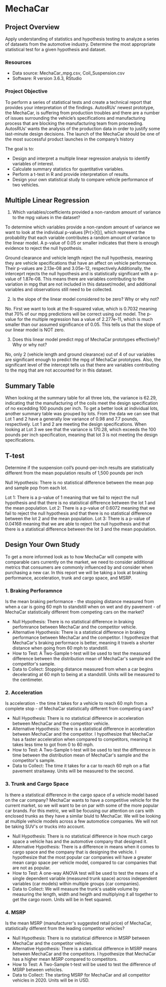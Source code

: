 # MechaCar

## Project Overview
Apply understanding of statistics and hypothesis testing to analyze a series of datasets from the automotive industry. Determine the most appropriate statistical test for a given hypothesis and dataset.

### Resources
- Data source: MechaCar_mpg.csv, Coil_Suspension.csv
- Software: R version 3.6.3, RStudio

### Project Objective 
To perform a series of statistical tests and create a technical report that provides your interpretation of the findings. AutosRUs’ newest prototype, the MechaCar, is suffering from production troubles and there are a number of issues surrounding the vehicle’s specifications and manufacturing process that are blocking the manufacturing team from proceeding. AutosRUs’ wants the analysis of the production data in order to justify some last-minute design decisions. The launch of the MechaCar should be one of the most successful product launches in the company’s history

The goal is to:
- Design and interpret a multiple linear regression analysis to identify variables of interest.
- Calculate summary statistics for quantitative variables.
- Perform a t-test in R and provide interpretation of results.
- Design your own statistical study to compare vehicle performance of two vehicles.

## Multiple Linear Regression

1. Which variables/coefficients provided a non-random amount of variance to the mpg values in the dataset?

To determine which variables provide a non-random amount of variance we want to look at the individual p-values [Pr(>|t|)], which represent the probability that each variable contributes a  random amount of variance to the linear model. A p-value of 0.05 or smaller indicates that there is enough evidence to reject the null hypothesis.

Ground clearance and vehicle length reject the null hypothesis, meaning they are vehicle specifications that have an affect on vehicle performance. Their p-values are 2.13e-08 and 3.05e-12, respectively.Additionally, the interceprt rejects the null hypothesis and is statistically significant with a p-value of 1.87e-08. This means there are variables contributing to the variation in mpg that are not included in this dataset/model, and additional variables and observations still need to be collected. 

2. Is the slope of the linear model considered to be zero? Why or why not?

No. First we want to look at the R-squared value, which is 0.7032 meaning that 70% of our mpg predictions will be correct using out model. The p-value for the multiple regression has a value of 2.277e-11, which is much smaller than our assumed significance of 0.05. This tells us that the slope of our linear model is NOT zero. 

3. Does this linear model predict mpg of MechaCar prototypes effectively? Why or why not?

No, only 2 (vehicle length and ground clearance) out of 4 of our variables are significant enough to predict the mpg of MechaCar prototypes. Also, the significant level of the intercept tells us that there are variables contributing to the mpg that are not accounted for in this dataset. 

## Summary Table

When looking at the summary table for all three lots, the variance is 62.29, indicating that the manufacturing of the coils meet the design specification of no excedding 100 pounds per inch. To get a better look at individual lots, another summary table was grouped by lots. From the data we can see that Lot 1 and 2 have a generally low variance of 0.98 and 7.7 pounds, respectively. Lot 1 and 2 are meeting the design specifications. When looking at Lot 3 we see that the variance is 170.28, which exceeds the 100 pounds per inch specification, meaning that lot 3 is not meeting the design specifications. 

## T-test

Determine if the suspension coil’s pound-per-inch results are statistically different from the mean population results of 1,500 pounds per inch

Null Hypothesis: There is no statistical difference between the mean pop and sample pop from each lot.

Lot 1: There is a p-value of 1 meaning that we fail to reject the null hypothesis and that there is no statistical difference between the lot 1 and the mean population.
Lot 2: There is a p-value of 0.6072 meaning that we fail to reject the null hypothesis and that there is no statistical difference between the lot 2 and the mean population.
Lot 3: There is a p-value of 0.04168 meaning that we are able to reject the null hypothesis and that there is a statistical difference between the lot 3 and the mean population.

## Design Your Own Study

To get a more informed look as to how MechaCar will compete with comparable cars currently on the market, we need to consider additional metrics that consumers are commonly influenced by and consider when purchasing a new car. In this report we will be taking a look at braking performance, acceleration, trunk and cargo space, and MSRP. 

### 1. Braking Perforamnce <br>
Is the mean braking performance - the stopping distance measured from when a car is going 60 mph to standstill when on wet and dry pavement - of MechaCar statistically different from competing cars on the market? 

- Null Hypothesis: There is no statistical difference in braking perfomrance between MechaCar and the competitor vehicle.
- Alternative Hypothesis: There is a statistical difference in braking performance between MechaCar and the competitor. I hypothesize that MechaCar's braking performace is better, meaning it travels a shorter distance when going from 60 mph to standstill.
- How to Test: A Two-Sample t-test will be used to test the measured difference between the distribution mean of MechaCar's sample and the competitor's sample. 
- Data to Collect: Stopping distance measured from when a car begins decelerating at 60 mph to being at a standstill. Units will be measured to the centimeter. 

### 2. Acceleration <br>
Is acceleration - the time it takes for a vehicle to reach 60 mph from a complete stop - of MechaCar statistically different from competing cars?

- Null Hypothesis: There is no statistical difference in acceleration between MechaCar and the competitor vehicle.
- Alternative Hypothesis: There is a statistical difference in acceleration between MechaCar and the competitor. I hypothesize that MechaCar has a faster acceleration when compared to competitors, meaning it takes less time to got from 0 to 60 mph.
- How to Test: A Two-Sample t-test will be used to test the difference in time between the distribution mean of MechaCar's sample and the competitor's sample. 
- Data to Collect: The time it takes for a car to reach 60 mph on a flat pavement straitaway. Units will be measured to the second.  

### 3. Trunk and Cargo Space <br>
Is there a statistical difference in the cargo space of a vehicle model based on the car company? MechaCar wants to have a competitive vehicle for the current market, so we will want to be on par with some of the more popular car brands. For this metric, we will be focusing our attention on cars with enclosed trunks as they have a similar biuld to MechaCar. We will be looking at multiple vehicle models across a few automotice companies. We will not be taking SUV's or trucks into account. 

- Null Hypothesis: There is no statistical difference in how much cargo space a vehicle has and the automotive company that designed it. 
- Alternative Hypothesis: There is a difference in means when it comes to cargo space and the company that is designing the vehicle. I hypothesize that the most popular car companies will have a greater mean cargo space per vehicle model, compared to car companies that are not as popular. 
- How to Test: A one-way ANOVA test will be used to test the means of a single dependent variable (measured trunk space) across independent variables (car models) within multiple groups (car companies).
- Data to Collect: We will measure the trunk's usable volume by measuring the length, width and heigth and multiplying it all together to get the cargo room. Units will be in feet squared. 

### 4. MSRP <br>
Is the mean MSRP (manufacturer's suggested retail price) of MechaCar, statistically different from the leading competitor vehicles?

- Null Hypothesis: There is no statistical difference in MSRP between MechaCar and the competitor vehicles.
- Alternative Hypothesis: There is a statistical difference in MSRP means between MechaCar and the competitors. I hypothesize that MechaCar has a higher mean MSRP compared to competitors.
- How to Test: A Two-Sample t-test will be used to test the difference of MSRP between vehicles. 
- Data to Collect: The starting MSRP for MechaCar and all competitor vehicles in 2020. Units will be in USD. 

